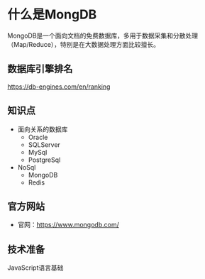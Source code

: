 什么是MongDB
============
MongoDB是一个面向文档的免费数据库，多用于数据采集和分散处理（Map/Reduce），特别是在大数据处理方面比较擅长。

## 数据库引擎排名
https://db-engines.com/en/ranking

## 知识点
- 面向关系的数据库
    - Oracle
    - SQLServer
    - MySql
    - PostgreSql
- NoSql
    - MongoDB
    - Redis

## 官方网站
- 官网：https://www.mongodb.com/

## 技术准备
JavaScript语言基础




